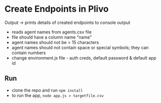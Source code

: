 # Create Endpoints in Plivo

Output -> prints details of created endpoints to console output

- reads agent names from agents.csv file
- file should have a column name "name"
- agent names should not be > 15 characters
- agent names should not contain space or special symbols; they can contain numbers
- change environment.js file - auth creds, default password & default app id

## Run

- clone the repo and run `npm install`
- to run the app, `node app.js > targetfile.csv`
